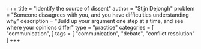 +++
title = "Identify the source of dissent"
author = "Stijn Dejongh"
problem = "Someone dissagrees with you, and you have difficulties understanding why"
description = "Build up your argument one step at a time, and see where your opinions differ"
type = "practice"
categories = [
    "communication",
]
tags = [
    "communication", "debate", "conflict resolution"
]
+++

